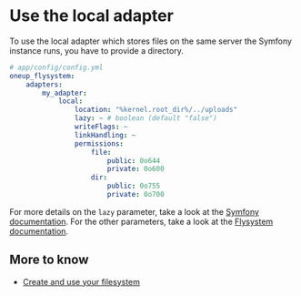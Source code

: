 # Use the local adapter

To use the local adapter which stores files on the same server the Symfony instance runs, you have
to provide a directory.

```yml
# app/config/config.yml
oneup_flysystem:
    adapters:
        my_adapter:
            local:
                location: "%kernel.root_dir%/../uploads"
                lazy: ~ # boolean (default "false")
                writeFlags: ~
                linkHandling: ~
                permissions:
                    file:
                        public: 0o644
                        private: 0o600
                    dir:
                        public: 0o755
                        private: 0o700
```

For more details on the `lazy` parameter, take a look at the [Symfony documentation](http://symfony.com/doc/current/components/dependency_injection/lazy_services.html).
For the other parameters, take a look at the [Flysystem documentation](https://flysystem.thephpleague.com/v2/docs/adapter/local/).

## More to know
* [Create and use your filesystem](filesystem_create.md)
